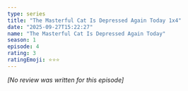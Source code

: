 ```yaml
---
type: series
title: "The Masterful Cat Is Depressed Again Today 1x4"
date: "2025-09-27T15:22:27"
name: "The Masterful Cat Is Depressed Again Today"
season: 1
episode: 4
rating: 3
ratingEmoji: ⭐️⭐️⭐️
---
```


*[No review was written for this episode]*
